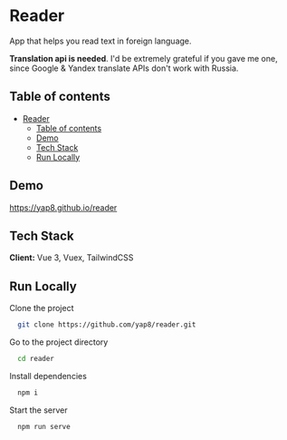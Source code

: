 
# Reader

App that helps you read text in foreign language.

**Translation api is needed**. I'd be extremely grateful if you gave me one, since Google & Yandex translate APIs don't work with Russia.

## Table of contents
- [Reader](#reader)
  - [Table of contents](#table-of-contents)
  - [Demo](#demo)
  - [Tech Stack](#tech-stack)
  - [Run Locally](#run-locally)

## Demo

https://yap8.github.io/reader

## Tech Stack

**Client:** Vue 3, Vuex, TailwindCSS

## Run Locally

Clone the project

```bash
  git clone https://github.com/yap8/reader.git
```

Go to the project directory

```bash
  cd reader
```

Install dependencies

```bash
  npm i
```

Start the server

```bash
  npm run serve
```

